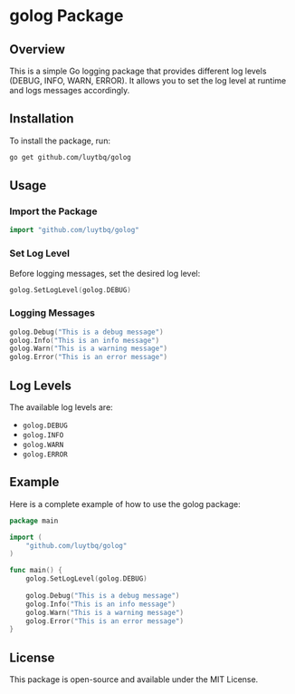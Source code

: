 # golog Package

## Overview
This is a simple Go logging package that provides different log levels (DEBUG, INFO, WARN, ERROR). It allows you to set the log level at runtime and logs messages accordingly.

## Installation
To install the package, run:

```sh
go get github.com/luytbq/golog
```

## Usage

### Import the Package
```go
import "github.com/luytbq/golog"
```

### Set Log Level
Before logging messages, set the desired log level:
```go
golog.SetLogLevel(golog.DEBUG)
```

### Logging Messages
```go
golog.Debug("This is a debug message")
golog.Info("This is an info message")
golog.Warn("This is a warning message")
golog.Error("This is an error message")
```

## Log Levels
The available log levels are:
- `golog.DEBUG`
- `golog.INFO`
- `golog.WARN`
- `golog.ERROR`

## Example
Here is a complete example of how to use the golog package:

```go
package main

import (
    "github.com/luytbq/golog"
)

func main() {
    golog.SetLogLevel(golog.DEBUG)
    
    golog.Debug("This is a debug message")
    golog.Info("This is an info message")
    golog.Warn("This is a warning message")
    golog.Error("This is an error message")
}
```

## License
This package is open-source and available under the MIT License.

